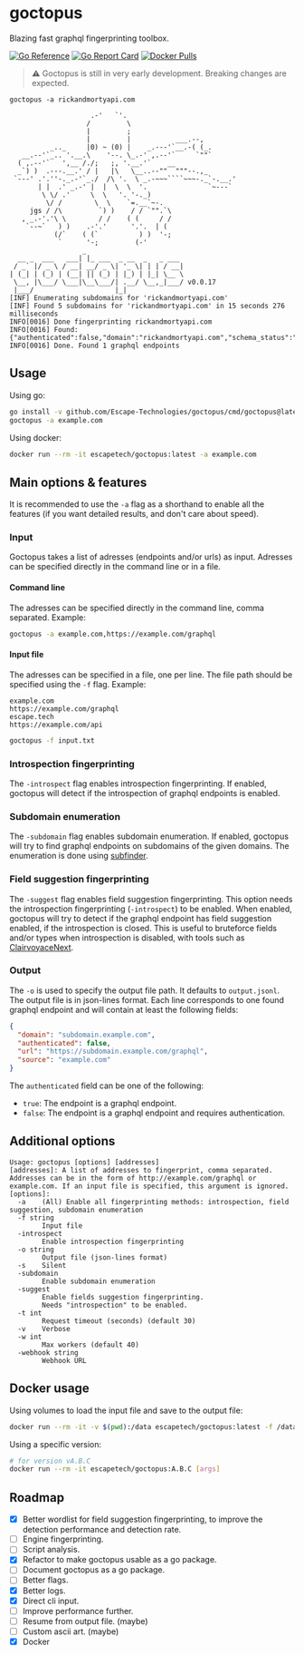 # goctopus

Blazing fast graphql fingerprinting toolbox.

[![Go Reference](https://pkg.go.dev/badge/github.com/Escape-Technologies/goctopus.svg)](https://pkg.go.dev/github.com/Escape-Technologies/goctopus)
[![Go Report Card](https://goreportcard.com/badge/github.com/Escape-Technologies/goctopus)](https://goreportcard.com/report/github.com/Escape-Technologies/goctopus)
[![Docker Pulls](https://img.shields.io/docker/pulls/escapetech/goctopus)](https://hub.docker.com/r/escapetech/goctopus)

> ⚠️ Goctopus is still in very early development. Breaking changes are expected.

`````TEXT
goctopus -a rickandmortyapi.com

                    .-'   `'.
                   /         \
                   |         ;
                   |         |           ___.--,
          _.._     |0) ~ (0) |    _.---'`__.-( (_.
   __.--'`_.. '.__.\    '--. \_.-' ,.--'`     `""`
  ( ,.--'`   ',__ /./;   ;, '.__.'`    __
  _`) )  .---.__.' / |   |\   \__..--""  """--.,_
 `---' .'.''-._.-'`_./  /\ '.  \ _.-~~~````~~~-._`-.__.'
       | |  .' _.-' |  |  \  \  '.               `~---`
        \ \/ .'     \  \   '. '-._)
         \/ /        \  \    `=.__`~-.
     jgs / /\         `) )    / / `"".`\
   , _.-'.'\ \        / /    ( (     / /
    `--~`   ) )    .-'.'      '.'.  | (
           (/`    ( (`          ) )  '-;
            `      '-;         (-'
                  _
  __ _  ___   ___| |_ ___  _ __  _   _ ___
 / _` |/ _ \ / __| __/ _ \| '_ \| | | / __|
| (_| | (_) | (__| || (_) | |_) | |_| \__ \
 \__, |\___/ \___|\__\___/| .__/ \__,_|___/ v0.0.17
 |___/                    |_|
[INF] Enumerating subdomains for 'rickandmortyapi.com'
[INF] Found 5 subdomains for 'rickandmortyapi.com' in 15 seconds 276 milliseconds
INFO[0016] Done fingerprinting rickandmortyapi.com
INFO[0016] Found: {"authenticated":false,"domain":"rickandmortyapi.com","schema_status":"OPEN","source":"rickandmortyapi.com","url":"https://rickandmortyapi.com/graphql"}
INFO[0016] Done. Found 1 graphql endpoints
`````

## Usage

Using go:

```BASH
go install -v github.com/Escape-Technologies/goctopus/cmd/goctopus@latest
goctopus -a example.com
```

Using docker:

```BASH
docker run --rm -it escapetech/goctopus:latest -a example.com
```

## Main options & features

It is recommended to use the `-a` flag as a shorthand to enable all the features (if you want detailed results, and don't care about speed).

### Input

Goctopus takes a list of adresses (endpoints and/or urls) as input.
Adresses can be specified directly in the command line or in a file.

#### Command line

The adresses can be specified directly in the command line, comma separated.
Example:

```BASH
goctopus -a example.com,https://example.com/graphql
```

#### Input file

The adresses can be specified in a file, one per line.
The file path should be specified using the `-f` flag.
Example:

```TEXT
example.com
https://example.com/graphql
escape.tech
https://example.com/api
```

```BASH
goctopus -f input.txt
```

### Introspection fingerprinting

The `-introspect` flag enables introspection fingerprinting.
If enabled, goctopus will detect if the introspection of graphql endpoints is enabled.

### Subdomain enumeration

The `-subdomain` flag enables subdomain enumeration.
If enabled, goctopus will try to find graphql endpoints on subdomains of the given domains.
The enumeration is done using [subfinder](https://github.com/projectdiscovery/subfinder).

### Field suggestion fingerprinting

The `-suggest` flag enables field suggestion fingerprinting.
This option needs the introspection fingerprinting (`-introspect`) to be enabled.
When enabled, goctopus will try to detect if the graphql endpoint has field suggestion enabled, if the introspection is closed.
This is useful to bruteforce fields and/or types when introspection is disabled, with tools such as [ClairvoyaceNext](https://github.com/Escape-Technologies/ClairvoyanceNext).

### Output

The `-o` is used to specify the output file path. It defaults to `output.jsonl`.
The output file is in json-lines format.
Each line corresponds to one found graphql endpoint and will contain at least the following fields:

```JSON
{
  "domain": "subdomain.example.com",
  "authenticated": false,
  "url": "https://subdomain.example.com/graphql",
  "source": "example.com"
}
```

The `authenticated` field can be one of the following:

- `true`: The endpoint is a graphql endpoint.
- `false`: The endpoint is a graphql endpoint and requires authentication.

## Additional options

```TEXT
Usage: goctopus [options] [addresses]
[addresses]: A list of addresses to fingerprint, comma separated.
Addresses can be in the form of http://example.com/graphql or example.com. If an input file is specified, this argument is ignored.
[options]:
  -a	(All) Enable all fingerprinting methods: introspection, field suggestion, subdomain enumeration
  -f string
    	Input file
  -introspect
    	Enable introspection fingerprinting
  -o string
    	Output file (json-lines format)
  -s	Silent
  -subdomain
    	Enable subdomain enumeration
  -suggest
    	Enable fields suggestion fingerprinting.
    	Needs "introspection" to be enabled.
  -t int
    	Request timeout (seconds) (default 30)
  -v	Verbose
  -w int
    	Max workers (default 40)
  -webhook string
    	Webhook URL
```

## Docker usage

Using volumes to load the input file and save to the output file:

```BASH
docker run --rm -it -v $(pwd):/data escapetech/goctopus:latest -f /data/input.txt -o /data/output.jsonl
```

Using a specific version:

```BASH
# for version vA.B.C
docker run --rm -it escapetech/goctopus:A.B.C [args]
```

## Roadmap

- [x] Better wordlist for field suggestion fingerprinting, to improve the detection performance and detection rate.
- [ ] Engine fingerprinting.
- [ ] Script analysis.
- [x] Refactor to make goctopus usable as a go package.
- [ ] Document goctopus as a go package.
- [ ] Better flags.
- [x] Better logs.
- [x] Direct cli input.
- [ ] Improve performance further.
- [ ] Resume from output file. (maybe)
- [ ] Custom ascii art. (maybe)
- [x] Docker
